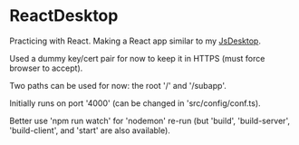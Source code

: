 # ReactDesktop
Practicing with React. Making a React app similar to my [JsDesktop](https://github.com/Adygha/JsDesktop).

Used a dummy key/cert pair for now to keep it in HTTPS (must force browser to accept).

Two paths can be used for now: the root '/' and '/subapp'.

Initially runs on port '4000' (can be changed in 'src/config/conf.ts).

Better use 'npm run watch' for 'nodemon' re-run (but 'build', 'build-server', 'build-client', and 'start' are also available).
